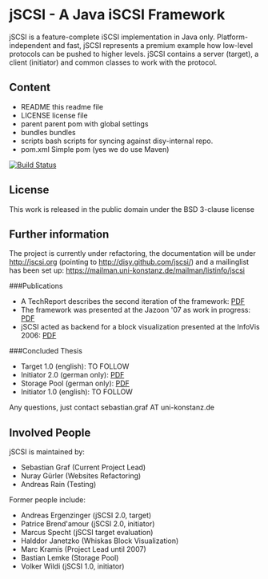 jSCSI - A Java iSCSI Framework
=============

jSCSI is a feature-complete iSCSI implementation in Java only.
Platform-independent and fast, jSCSI represents a premium example how low-level protocols can be pushed to higher levels.
jSCSI contains a server (target), a client (initiator) and common classes to work with the protocol.

Content
-------

* README					this readme file
* LICENSE	 				license file
* parent					parent pom with global settings
* bundles					bundles
* scripts					bash scripts for syncing against disy-internal repo.
* pom.xml					Simple pom (yes we do use Maven)

[![Build Status](https://secure.travis-ci.org/disy/jSCSI.png)](http://travis-ci.org/disy/jSCSI)

License
-------

This work is released in the public domain under the BSD 3-clause license

Further information
-------

The project is currently under refactoring, the documentation will be under http://jscsi.org (pointing to http://disy.github.com/jscsi/) and a mailinglist has been set up:
https://mailman.uni-konstanz.de/mailman/listinfo/jscsi

###Publications

* A TechReport describes the second iteration of the framework: [PDF](http://nbn-resolving.de/urn:nbn:de:bsz:352-opus-84511)
* The framework was presented at the Jazoon '07 as work in progress: [PDF](http://nbn-resolving.de/urn:nbn:de:bsz:352-opus-84424)
* jSCSI acted as backend for a block visualization presented at the InfoVis 2006: [PDF](http://nbn-resolving.de/urn:nbn:de:bsz:352-opus-69096)

###Concluded Thesis

* Target 1.0 (english): TO FOLLOW
* Initiator 2.0 (german only): [PDF](http://nbn-resolving.de/urn:nbn:de:bsz:352-opus-130096)
* Storage Pool (german only): [PDF](http://nbn-resolving.de/urn:nbn:de:bsz:352-opus-58078)
* Initiator 1.0 (english): TO FOLLOW

Any questions, just contact sebastian.graf AT uni-konstanz.de

Involved People
-------

jSCSI is maintained by:

* Sebastian Graf (Current Project Lead)
* Nuray Gürler (Websites Refactoring)
* Andreas Rain (Testing)

Former people include:

* Andreas Ergenzinger (jSCSI 2.0, target)
* Patrice Brend'amour (jSCSI 2.0, initiator)
* Marcus Specht (jSCSI target evaluation)
* Halddor Janetzko (Whiskas Block Visualization)
* Marc Kramis (Project Lead until 2007)
* Bastian Lemke (Storage Pool)
* Volker Wildi (jSCSI 1.0, initiator)